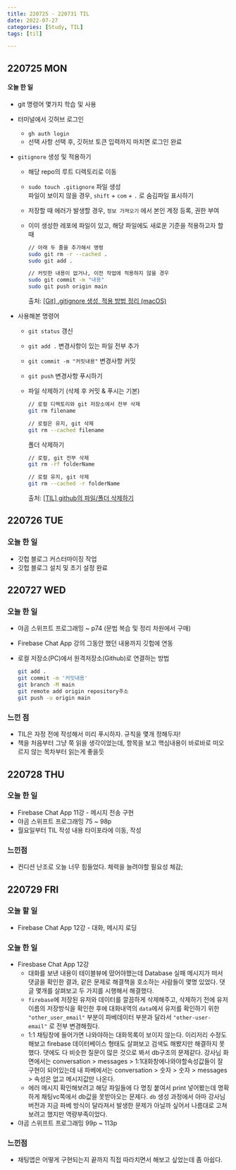 ```yaml
---
title: 220725 - 220731 TIL
date: 2022-07-27
categories: [Study, TIL]
tags: [til]

---
```




## 220725 MON

#### 오늘 한 일

-   git 명령어 몇가지 학습 및 사용

-   터미널에서 깃허브 로그인

    -   `gh auth login`
    -   선택 사항 선택 후, 깃허브 토큰 입력까지 마치면 로그인 완료

-   `gitignore` 생성 및 적용하기

    -   해당 repo의 루트 디렉토리로 이동

    -   `sudo touch .gitignore` 파일 생성  
        파일이 보이지 않을 경우, `shift` + `com` + `.` 로 숨김파일 표시하기

    -   저장할 때 에러가 발생할 경우, `정보 가져오기` 에서 본인 계정 등록, 권한 부여

    -   이미 생성한 레포에 파일이 있고, 해당 파일에도 새로운 기준을 적용하고자 할 때

        ```bash
        // 아래 두 줄을 추가해서 명령
        sudo git rm -r --cached .
        sudo git add .
        
        // 커밋한 내용이 없거나, 이전 작업에 적용하지 않을 경우
        sudo git commit -m "내용"
        sudo git push origin main
        ```

        출처: [[Git] .gitignore 생성, 적용 방법 정리 (macOS)](https://seolhee2750.tistory.com/68)

-   사용해본 명령어

    -   `git status` 갱신

    -   `git add .` 변경사항이 있는 파일 전부 추가

    -   `git commit -m "커밋내용"` 변경사항 커밋

    -   `git push` 변경사항 푸시하기

    -   파일 삭제하기 (삭제 후 커밋 & 푸시는 기본)

        ```bash
        // 로컬 디렉토리와 git 저장소에서 전부 삭제
        git rm filename
        
        // 로컬은 유지, git 삭제
        git rm --cached filename
        ```

        폴더 삭제하기  

        ```bash
        // 로컬, git 전부 삭제
        git rm -rf folderName
        
        // 로컬 유지, git 삭제
        git rm --cached -r folderName
        ```

        출처: [[TIL] github의 파일/폴더 삭제하기](https://velog.io/@dailyhyun/TIL-github%EC%9D%98-%ED%8C%8C%EC%9D%BC%ED%8F%B4%EB%8D%94-%EC%82%AD%EC%A0%9C%ED%95%98%EA%B8%B0)



## 220726 TUE

### 오늘 한 일

-   깃헙 블로그 커스터마이징 작업
-   깃헙 블로그 설치 및 초기 설정 완료



## 220727 WED

### 오늘 한 일

-   야곰 스위프트 프로그래밍 ~ p74 (문법 복습 및 정리 차원에서 구매)

-   Firebase Chat App 강의 그동안 했던 내용까지 깃헙에 연동

-   로컬 저장소(PC)에서 원격저장소(Github)로 연결하는 방법

    ```bash
    git add .
    git commit -m '커밋내용'
    git branch -M main
    git remote add origin repository주소
    git push -u origin main
    ```

### 느낀 점

-   TIL은 자정 전에 작성해서 미리 푸시하자. 규칙을 몇개 정해두자!
-   책을 처음부터 그냥 쭉 읽을 생각이었는데, 항목을 보고 핵심내용이 바로바로 떠오르지 않는 목차부터 읽는게 좋을듯



## 220728 THU

### 오늘 한 일

-   Firebase Chat App 11강 - 메시지 전송 구현
-   야곰 스위프트 프로그래밍 75 ~ 98p
-   월요일부터 TIL 작성 내용 타이포라에 이동, 작성

### 느낀점

-   컨디션 난조로 오늘 너무 힘들었다. 체력을 늘려야할 필요성 체감;



## 220729 FRI

### 오늘 할 일

-   Firebase Chat App 12강 - 대화, 메시지 로딩

### 오늘 한 일

-   Firesbase Chat App 12강
    -   대화를 보낸 내용이 테이블뷰에 떴어야했는데 Database 실패 메시지가 떠서 댓글을 확인한 결과, 같은 문제로 해결책을 호소하는 사람들이 몇명 있었다. 댓글 몇개를 살펴보고 두 가지를 시행해서 해결했다.
    -   `firebase`에 저장된 유저와 데이터를 깔끔하게 삭제해주고, 삭제하기 전에 유저 이름의 저장방식을 확인한 후에 대화내역의 `data`에서 유저를 확인하기 위한 `"other_user_email"` 부분이 파베데이터 부분과 달라서 `"other-user-email"` 로 전부 변경해줬다.
    -   1:1 채팅창에 들어가면 나와야하는 대화목록이 보이지 않는다. 이리저리 수정도 해보고 firebase 데이터베이스 형태도 살펴보고 검색도 해봤지만 해결하지 못했다. 댓에도 다 비슷한 질문이 많은 것으로 봐서 db구조의 문제같다. 강사님 화면에서는 conversation > messages > 1:1대화창에나와야할속성값들이 잘 구현이 되어있는데 내 파베에서는 conversation > 숫자 > 숫자 > messages > 속성은 없고 메시지값만 나온다.
    -   에러 메시지 확인해보려고 해당 파일들에 다 명칭 붙여서 print 넣어봤는데 명확하게 채팅vc쪽에서 db값을 못받아오는 문제다. `db` 생성 과정에서 아마 강사님 버전과 지금 파베 방식이 달라져서 발생한 문제가 아닐까 싶어서 나름대로 고쳐보려고 했지만 역량부족이었다.
-   야곰 스위프트 프로그래밍 99p ~ 113p

### 느낀점

-   채팅앱은 어떻게 구현되는지 끝까지 직접 따라치면서 해보고 싶었는데 좀 아쉽다.
